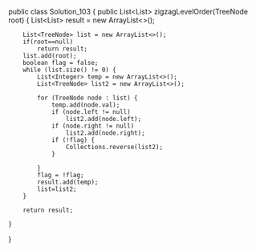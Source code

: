 public class Solution_103 {
    public List<List<Integer>> zigzagLevelOrder(TreeNode root) {
        List<List<Integer>> result = new ArrayList<>();

        List<TreeNode> list = new ArrayList<>();
        if(root==null)
            return result;
        list.add(root);
        boolean flag = false;
        while (list.size() != 0) {
            List<Integer> temp = new ArrayList<>();
            List<TreeNode> list2 = new ArrayList<>();

            for (TreeNode node : list) {
                temp.add(node.val);
                if (node.left != null)
                    list2.add(node.left);
                if (node.right != null)
                    list2.add(node.right);
                if (!flag) {
                    Collections.reverse(list2);
                }

            }
            flag = !flag;
            result.add(temp);
            list=list2;
        }

        return result;

    }
}

